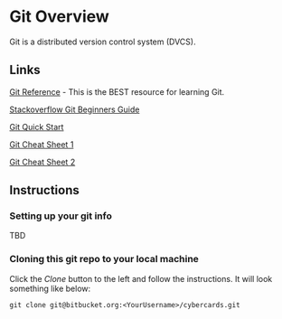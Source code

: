 # Git Overview
Git is a distributed version control system (DVCS).

## Links
[Git Reference](http://git-scm.com/documentation) - This is the BEST resource for learning Git.

[Stackoverflow Git Beginners Guide](http://stackoverflow.com/questions/315911/git-for-beginners-the-definitive-practical-guide)

[Git Quick Start](https://git.wiki.kernel.org/index.php/QuickStart)

[Git Cheat Sheet 1](http://byte.kde.org/~zrusin/git/git-cheat-sheet-medium.png)

[Git Cheat Sheet 2](http://www.slideshare.net/jfhgmv/git-cheat-sheet)

## Instructions

### Setting up your git info
TBD

### Cloning this git repo to your local machine
Click the _Clone_ button to the left and follow the instructions.  It will look something like below:
```
git clone git@bitbucket.org:<YourUsername>/cybercards.git
```